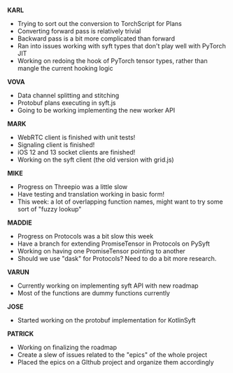 **KARL**

- Trying to sort out the conversion to TorchScript for Plans
- Converting forward pass is relatively trivial
- Backward pass is a bit more complicated than forward
- Ran into issues working with syft types that don't play well with PyTorch JIT
- Working on redoing the hook of PyTorch tensor types, rather than mangle the current hooking logic

**VOVA**

- Data channel splitting and stitching
- Protobuf plans executing in syft.js
- Going to be working implementing the new worker API

**MARK**

- WebRTC client is finished with unit tests!
- Signaling client is finished!
- iOS 12 and 13 socket clients are finished!
- Working on the syft client (the old version with grid.js)

**MIKE**

- Progress on Threepio was a little slow
- Have testing and translation working in basic form!
- This week: a lot of overlapping function names, might want to try some sort of "fuzzy lookup"

**MADDIE**

- Progress on Protocols was a bit slow this week
- Have a branch for extending PromiseTensor in Protocols on PySyft
- Working on having one PromiseTensor pointing to another
- Should we use "dask" for Protocols? Need to do a bit more research.

**VARUN**

- Currently working on implementing syft API with new roadmap
- Most of the functions are dummy functions currently

**JOSE**

- Started working on the protobuf implementation for KotlinSyft

**PATRICK**

- Working on finalizing the roadmap
- Create a slew of issues related to the "epics" of the whole project
- Placed the epics on a GIthub project and organize them accordingly
